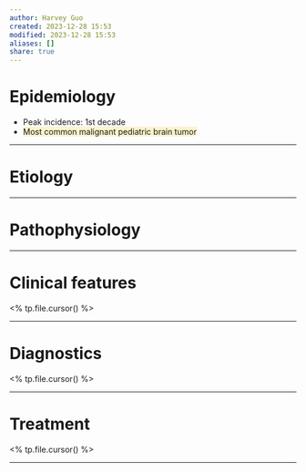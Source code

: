 ```yaml
---
author: Harvey Guo
created: 2023-12-28 15:53
modified: 2023-12-28 15:53
aliases: []
share: true
---
```

# Epidemiology
- Peak incidence: 1st decade
- <span style="background:rgba(240, 200, 0, 0.2)">Most common malignant pediatric brain tumor</span>

---
# Etiology


---
# Pathophysiology


---
# Clinical features
<% tp.file.cursor() %>

---
# Diagnostics
<% tp.file.cursor() %>

---
# Treatment
<% tp.file.cursor() %>

---

